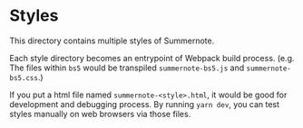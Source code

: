 Styles
======

This directory contains multiple styles of Summernote.

Each style directory becomes an entrypoint of Webpack build process.
(e.g. The files within `bs5` would be transpiled `summernote-bs5.js` and `summernote-bs5.css`.)

If you put a html file named `summernote-<style>.html`, it would be good for development and debugging process.
By running `yarn dev`, you can test styles manually on web browsers via those files.
